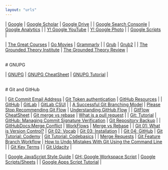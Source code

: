 ```yaml
---
layout: "urls"
---
```


| [Google](https://google.com/) | [Google Scholar](https://scholar.google.com/) | [Google Drive](https://drive.google.com/) | 
| [Google Search Consonle](https://search.google.com/search-console) | [Google Analytics](https://analytics.google.com/) | 
| [Y! Google YouTube](https://www.youtube.com/) | [Y! Google Photo](https://youtu.be/7Ew5Oej19tU) |
| [Google Scripts](https://rahmatm.samik-ibrahim.vlsm.org/2017/07/google-scripts.html) | 

| [The Great Courses](https://www.thegreatcourses.com/) | [Go Movies](https://www12.gomoviesfree.page/) | [Grammarly](https://grammarly.com/) |
| [Grub](https://www.dedoimedo.com/computers/grub.html) | [Grub2](https://www.dedoimedo.com/computers/grub-2.html) |
| [The Grounded Theory Institute](http://www.groundedtheory.com/) | [The Grounded Theory Review](http://groundedtheoryreview.com/) |

<br>
# GNUPG

| [GNUPG](https://gnupg.org/) | [GNUPG CheatSheet](https://stuff.imeos.org/persistent/gpg-cheatsheet.pdf) | [GNUPG Tutorial](https://futureboy.us/pgp.html) |

<br>
# Git and GitHub

| [Git Commit Email Address](https://docs.github.com/en/free-pro-team@latest/github/setting-up-and-managing-your-github-user-account/setting-your-commit-email-address) | [Git Token authentication](https://github.blog/2020-12-15-token-authentication-requirements-for-git-operations/) | [GitHub Resources](https://docs.github.com/en/free-pro-team@latest/github/getting-started-with-github) |
| [GitHub](https://github.com/) | [GitLab](https://about.gitlab.com/) | [GitLab CSUI](https://gitlab.cs.ui.ac.id/) |
| [A Successful Git Branching Model](https://nvie.com/posts/a-successful-git-branching-model/) | [Please Stop  Recommending Git Flow](https://georgestocker.com/2020/03/04/please-stop-recommending-git-flow/) | [Understanding GitHub Flow](https://guides.github.com/introduction/flow/) |
| [GitFlow CheatSheet](http://danielkummer.github.io/git-flow-cheatsheet/) | [Git merge vs rebase](https://youtu.be/CRlGDDprdOQ) | [What is a pull request](https://www.youtube.com/watch?v=For9VtrQx58) |
| [Git: Tutorial](https://backlog.com/git-tutorial/) | [GitHub: Managing Commit Signature Verification](https://docs.github.com/en/github/authenticating-to-github/managing-commit-signature-verification) | [Git Repository Backup](https://git-memo.readthedocs.io/en/latest/repository_backup.html) |
| [GitHubDocs:Merge Conflict](https://docs.github.com/en/free-pro-team@latest/github/collaborating-with-issues-and-pull-requests/resolving-a-merge-conflict-using-the-command-line) | [WorkFlows](https://www.atlassian.com/git/tutorials/comparing-workflows) | [Merge vs Rebase](https://www.atlassian.com/git/tutorials/merging-vs-rebasing) |
| [Git 01: What is Version Control?](https://www.youtube.com/watch?v=9GKpbI1siow) | [Git 02: Vocab](https://www.youtube.com/watch?v=n-p1RUmdl9M) | [Git 03: Installation](https://www.youtube.com/watch?v=UFEby2zo-9E) | 
| [Git 04: GitHub](https://www.youtube.com/watch?v=ol_UCWox9kc) | [Git Tutorial: Codemy](https://www.youtube.com/playlist?list=PLjQo0sojbbxVHcVN4h9DMu6U6spKk21uP) | [Git Tutorial: Codebasics](https://www.youtube.com/playlist?list=PLeo1K3hjS3usJuxZZUBdjAcilgfQHkRzW) | 
| [Merge Requests](https://docs.gitlab.com/ee/user/project/merge_requests/getting_started.html) | [Git Feature Branch Workflow](https://www.atlassian.com/git/tutorials/comparing-workflows/feature-branch-workflow) | [How to Undo Mistakes With Git Using the Command Line](https://www.youtube.com/watch?v=lX9hsdsAeTk) |
| [Git Key Terms](https://video.udacity-data.com/topher/2017/June/59399479_ud123-git-keyterms/ud123-git-keyterms.pdf) |
| [Git Udacity](https://classroom.udacity.com/courses/ud123) |

| [Google JavaScript Style Guide](https://google.github.io/styleguide/jsguide.html) | [GH: Google Workspace Script](https://github.com/googleworkspace/apps-script-samples/) | [Google Scripts/Sheets](https://www.howtogeek.com/201436/8-surprisingly-useful-things-you-can-do-with-google-sheets-and-google-apps-script/) |
| [Google Apps Script Tutorial](http://www.googleappsscript.org/) |


